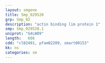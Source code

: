 ```yaml
---
layout: smgene
title: Smp_029520
grp: Smp_02
description: "actin binding lim protein 1"
smp: Smp_029520.1
uniprot: "G4LW89"
length:   606
cdd: "cl02491, pfam02209, smart00153"
kk: ns
categories: sm
---
```

